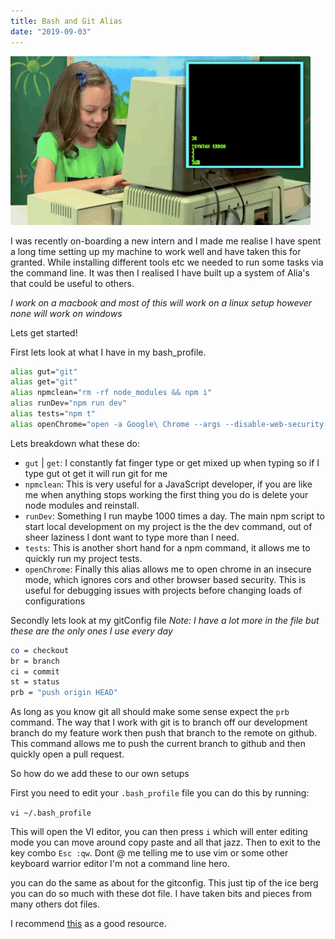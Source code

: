 ```yaml
---
title: Bash and Git Alias
date: "2019-09-03"
---
```


![Command Line](bash.gif)

I was recently on-boarding a new intern and I made me realise I have spent a long time setting up my machine to work well 
and have taken this for granted. While installing different tools etc we needed to run some tasks via the command line. It was 
then I realised I have built up a system of Alia's that could be useful to others. 

_I work on a macbook and most of this will work on a linux setup however none will work on windows_

Lets get started! 

First lets look at what I have in my bash_profile.

```bash
alias gut="git"
alias get="git"
alias npmclean="rm -rf node_modules && npm i"
alias runDev="npm run dev"
alias tests="npm t"
alias openChrome="open -a Google\ Chrome --args --disable-web-security --allow-running-insecure-content"
```  

Lets breakdown what these do:
- `gut` | `get`: I constantly fat finger type or get mixed up when typing so if I type gut ot get it will run git for me
- `npmclean`: This is very useful for a JavaScript developer, if you are like me when anything stops working the first 
thing you do is delete your node modules and reinstall. 
- `runDev`: Something I run maybe 1000 times a day. The main npm script to start local development on my project is the 
the dev command, out of sheer laziness I dont want to type more than I need.
- `tests`: This is another short hand for a npm command, it allows me to quickly run my project tests. 
- `openChrome`: Finally this alias allows me to open chrome in an insecure mode, which ignores cors and other browser based
 security. This is useful for debugging issues with projects before changing loads of configurations
 
Secondly lets look at my gitConfig file
_Note: I have a lot more in the file but these are the only ones I use every day_

```bash
co = checkout
br = branch
ci = commit
st = status
prb = "push origin HEAD"
``` 

As long as you know git all should make some sense expect the `prb` command. The way that I work with git is to branch off 
our development branch do my feature work then push that branch to the remote on github. This command allows me to push the 
current branch to github and then quickly open a pull request. 

So how do we add these to our own setups

First you need to edit your `.bash_profile` file you can do this by running:
 
`vi ~/.bash_profile`

This will open the VI editor, you can then press `i` which will enter editing mode you can move around copy paste and all 
that jazz. Then to exit to the key combo `Esc :qw`. Dont @ me telling me to use vim or some other keyboard warrior editor 
I'm not a command line hero.  

you can do the same as about for the gitconfig. This just tip of the ice berg you can do so much with these dot file. 
I have taken bits and pieces from many others dot files. 

I recommend [this](https://github.com/paulirish/dotfiles) as a good resource.

 
 
